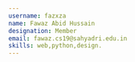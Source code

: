 ```yaml
---
username: fazxza
name: Fawaz Abid Hussain
designation: Member
email: fawaz.cs19@sahyadri.edu.in
skills: web,python,design.
---
```


